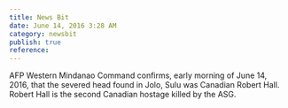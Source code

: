 ```yaml
---
title: News Bit
date: June 14, 2016 3:28 AM
category: newsbit
publish: true
reference:
---
```


AFP Western Mindanao Command confirms, early morning of June 14, 2016, that the severed head found in Jolo, Sulu was Canadian Robert Hall.
Robert Hall is the second Canadian hostage killed by the ASG.